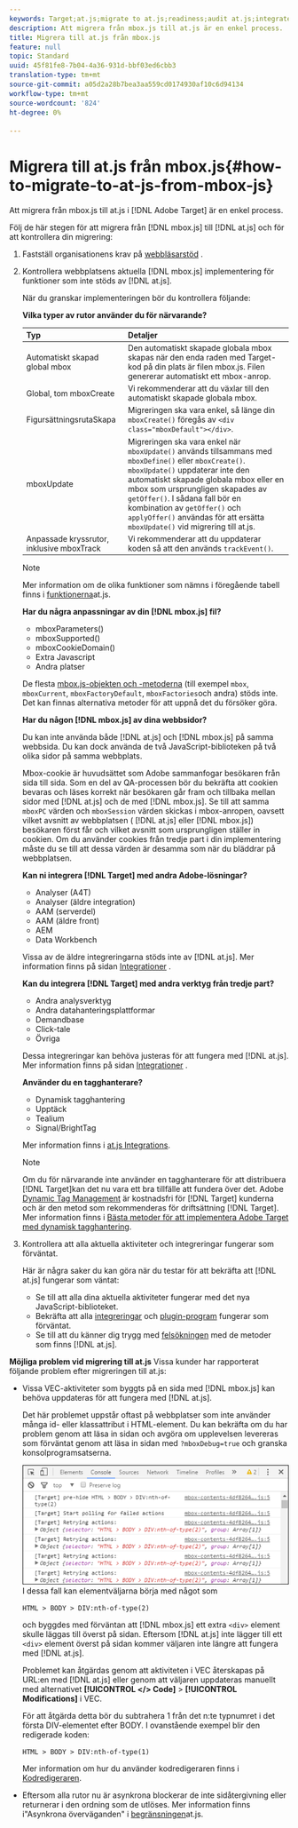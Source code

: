 ```yaml
---
keywords: Target;at.js;migrate to at.js;readiness;audit at.js;integrate at.js
description: Att migrera från mbox.js till at.js är en enkel process.
title: Migrera till at.js från mbox.js
feature: null
topic: Standard
uuid: 45f81fe8-7b04-4a36-931d-bbf03ed6cbb3
translation-type: tm+mt
source-git-commit: a05d2a28b7bea3aa559cd0174930af10c6d94134
workflow-type: tm+mt
source-wordcount: '824'
ht-degree: 0%

---
```



# Migrera till at.js från mbox.js{#how-to-migrate-to-at-js-from-mbox-js}

Att migrera från mbox.js till at.js i [!DNL Adobe Target] är en enkel process.

Följ de här stegen för att migrera från [!DNL mbox.js] till [!DNL at.js] och för att kontrollera din migrering:

1. Fastställ organisationens krav på [webbläsarstöd](/help/c-implementing-target/c-considerations-before-you-implement-target/supported-browsers.md#reference_01B4BF99E7D545A7998773202A2F6100) .
1. Kontrollera webbplatsens aktuella [!DNL mbox.js] implementering för funktioner som inte stöds av [!DNL at.js].

   När du granskar implementeringen bör du kontrollera följande:

   **Vilka typer av rutor använder du för närvarande?**

   | Typ | Detaljer |
   |--- |--- |
   | Automatiskt skapad global mbox | Den automatiskt skapade globala mbox skapas när den enda raden med Target-kod på din plats är filen mbox.js. Filen genererar automatiskt ett mbox-anrop. |
   | Global, tom mboxCreate | Vi rekommenderar att du växlar till den automatiskt skapade globala mbox. |
   | FigursättningsrutaSkapa | Migreringen ska vara enkel, så länge din `mboxCreate()` föregås av `<div class="mboxDefault"></div>`. |
   | mboxUpdate | Migreringen ska vara enkel när `mboxUpdate()` används tillsammans med `mboxDefine()` eller `mboxCreate()`. `mboxUpdate()` uppdaterar inte den automatiskt skapade globala mbox eller en mbox som ursprungligen skapades av `getOffer()`. I sådana fall bör en kombination av `getOffer()` och `applyOffer()` användas för att ersätta `mboxUpdate()` vid migrering till at.js. |
   | Anpassade kryssrutor, inklusive mboxTrack | Vi rekommenderar att du uppdaterar koden så att den används `trackEvent()`. |

   >[!NOTE]
   >
   >Mer information om de olika funktioner som nämns i föregående tabell finns i [funktionerna](/help/c-implementing-target/c-implementing-target-for-client-side-web/cmp-atjs-functions.md)at.js.

   **Har du några anpassningar av din [!DNL mbox.js] fil?**

   * mboxParameters()
   * mboxSupported()
   * mboxCookieDomain()
   * Extra Javascript
   * Andra platser

   De flesta [mbox.js-objekten och -metoderna](/help/c-target/c-visitor-profile/variables-profiles-parameters-methods.md#section_8C78059D15D9452F95636A5640188537) (till exempel `mbox`, `mboxCurrent`, `mboxFactoryDefault`, `mboxFactories`och andra) stöds inte. Det kan finnas alternativa metoder för att uppnå det du försöker göra.

   **Har du någon [!DNL mbox.js] av dina webbsidor?**

   Du kan inte använda både [!DNL at.js] och [!DNL mbox.js] på samma webbsida. Du kan dock använda de två JavaScript-biblioteken på två olika sidor på samma webbplats.

   Mbox-cookie är huvudsättet som Adobe sammanfogar besökaren från sida till sida. Som en del av QA-processen bör du bekräfta att cookien bevaras och läses korrekt när besökaren går fram och tillbaka mellan sidor med [!DNL at.js] och de med [!DNL mbox.js]. Se till att samma `mboxPC` värden och `mboxSession` värden skickas i mbox-anropen, oavsett vilket avsnitt av webbplatsen ( [!DNL at.js] eller [!DNL mbox.js]) besökaren först får och vilket avsnitt som ursprungligen ställer in cookien. Om du använder cookies från tredje part i din implementering måste du se till att dessa värden är desamma som när du bläddrar på webbplatsen.

   **Kan ni integrera [!DNL Target] med andra Adobe-lösningar?**

   * Analyser (A4T)
   * Analyser (äldre integration)
   * AAM (serverdel)
   * AAM (äldre front)
   * AEM
   * Data Workbench

   Vissa av de äldre integreringarna stöds inte av [!DNL at.js]. Mer information finns på sidan [Integrationer](/help/c-implementing-target/c-implementing-target-for-client-side-web/c-how-atjs-works/target-atjs-integrations.md#concept_C100BC4F073C4B57A608B309D0157B39) .

   **Kan du integrera [!DNL Target] med andra verktyg från tredje part?**

   * Andra analysverktyg
   * Andra datahanteringsplattformar
   * Demandbase
   * Click-tale
   * Övriga

   Dessa integreringar kan behöva justeras för att fungera med [!DNL at.js]. Mer information finns på sidan [Integrationer](/help/c-implementing-target/c-implementing-target-for-client-side-web/c-how-atjs-works/target-atjs-integrations.md#concept_C100BC4F073C4B57A608B309D0157B39) .

   **Använder du en tagghanterare?**

   * Dynamisk tagghantering
   * Upptäck
   * Tealium
   * Signal/BrightTag

   Mer information finns i [at.js Integrations](/help/c-implementing-target/c-implementing-target-for-client-side-web/c-how-atjs-works/target-atjs-integrations.md#concept_C100BC4F073C4B57A608B309D0157B39).

   >[!NOTE]
   >
   >Om du för närvarande inte använder en tagghanterare för att distribuera [!DNL Target]kan det nu vara ett bra tillfälle att fundera över det. Adobe [Dynamic Tag Management](https://dtm.adobe.com) är kostnadsfri för [!DNL Target] kunderna och är den metod som rekommenderas för driftsättning [!DNL Target]. Mer information finns i [Bästa metoder för att implementera Adobe Target med dynamisk tagghantering](https://experienceleague.adobe.com/docs/dtm/implementing/overview.html).

1. Kontrollera att alla aktuella aktiviteter och integreringar fungerar som förväntat.

   Här är några saker du kan göra när du testar för att bekräfta att [!DNL at.js] fungerar som väntat:

   * Se till att alla dina aktuella aktiviteter fungerar med det nya JavaScript-biblioteket.
   * Bekräfta att alla [integreringar](/help/c-implementing-target/c-implementing-target-for-client-side-web/c-how-atjs-works/target-atjs-integrations.md#concept_C100BC4F073C4B57A608B309D0157B39) och [plugin-program](/help/c-implementing-target/c-implementing-target-for-client-side-web/t-mbox-download/c-target-atjs-implementation/target-atjs-plugins.md#concept_F5D4C0A4DACF41409CC42FDD93B13FAF) fungerar som förväntat.
   * Se till att du känner dig trygg med [felsökningen](/help/c-implementing-target/c-implementing-target-for-client-side-web/c-target-debugging-atjs/target-debugging-atjs.md#concept_CAE591DA8C404C22917584ECD4F7494F) med de metoder som finns [!DNL at.js].

**Möjliga problem vid migrering till at.js** Vissa kunder har rapporterat följande problem efter migreringen till at.js:

* Vissa VEC-aktiviteter som byggts på en sida med [!DNL mbox.js] kan behöva uppdateras för att fungera med [!DNL at.js].

   Det här problemet uppstår oftast på webbplatser som inte använder många id- eller klassattribut i HTML-element. Du kan bekräfta om du har problem genom att läsa in sidan och avgöra om upplevelsen levereras som förväntat genom att läsa in sidan med `?mboxDebug=true` och granska konsolprogramsatserna.

   ![](assets/mboxdebug.png)
I dessa fall kan elementväljarna börja med något som

   ```
   HTML > BODY > DIV:nth-of-type(2)
   ```

   och byggdes med förväntan att [!DNL mbox.js] ett extra `<div>` element skulle läggas till överst på sidan. Eftersom [!DNL at.js] inte lägger till ett `<div>` element överst på sidan kommer väljaren inte längre att fungera med [!DNL at.js].

   Problemet kan åtgärdas genom att aktiviteten i VEC återskapas på URL:en med [!DNL at.js] eller genom att väljaren uppdateras manuellt med alternativet **[!UICONTROL </> Code]** > **[!UICONTROL Modifications]** i VEC.

   För att åtgärda detta bör du subtrahera 1 från det n:te typnumret i det första DIV-elementet efter BODY. I ovanstående exempel blir den redigerade koden:

   ```
   HTML > BODY > DIV:nth-of-type(1)
   ```

   Mer information om hur du använder kodredigeraren finns i [Kodredigeraren](/help/c-experiences/c-visual-experience-composer/c-vec-code-editor/vec-code-editor.md#concept_B3A6E9EE3A60406DB640E205EA1745B5).

* Eftersom alla rutor nu är asynkrona blockerar de inte sidåtergivning eller returnerar i den ordning som de utlöses. Mer information finns i&quot;Asynkrona överväganden&quot; i [begränsningen](/help/c-implementing-target/c-implementing-target-for-client-side-web/t-mbox-download/c-target-atjs-implementation/target-atjs-limitations.md#concept_FA99E4D6EC274552BF45E01AFB76CCAE)at.js.
